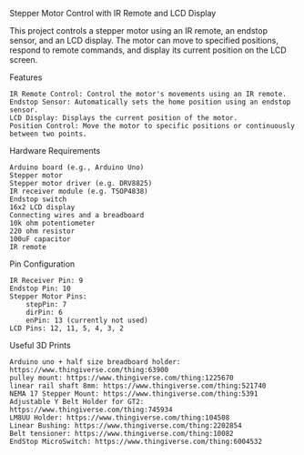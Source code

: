 Stepper Motor Control with IR Remote and LCD Display

This project controls a stepper motor using an IR remote, an endstop sensor, and an LCD display. The motor can move to specified positions, respond to remote commands, and display its current position on the LCD screen.

Features

    IR Remote Control: Control the motor's movements using an IR remote.
    Endstop Sensor: Automatically sets the home position using an endstop sensor.
    LCD Display: Displays the current position of the motor.
    Position Control: Move the motor to specific positions or continuously between two points.

Hardware Requirements

    Arduino board (e.g., Arduino Uno)
    Stepper motor
    Stepper motor driver (e.g. DRV8825)
    IR receiver module (e.g. TSOP4838)
    Endstop switch
    16x2 LCD display
    Connecting wires and a breadboard
    10k ohm potentiometer
    220 ohm resistor
    100uF capacitor
    IR remote

Pin Configuration

    IR Receiver Pin: 9
    Endstop Pin: 10
    Stepper Motor Pins:
        stepPin: 7
        dirPin: 6
        enPin: 13 (currently not used)
    LCD Pins: 12, 11, 5, 4, 3, 2

Useful 3D Prints

    Arduino uno + half size breadboard holder: https://www.thingiverse.com/thing:63900
    pulley mount: https://www.thingiverse.com/thing:1225670
    linear rail shaft 8mm: https://www.thingiverse.com/thing:521740
    NEMA 17 Stepper Mount: https://www.thingiverse.com/thing:5391
    Adjustable Y Belt Holder for GT2: https://www.thingiverse.com/thing:745934
    LM8UU Holder: https://www.thingiverse.com/thing:104508
    Linear Bushing: https://www.thingiverse.com/thing:2202854
    Belt tensioner: https://www.thingiverse.com/thing:10082
    EndStop MicroSwitch: https://www.thingiverse.com/thing:6004532
